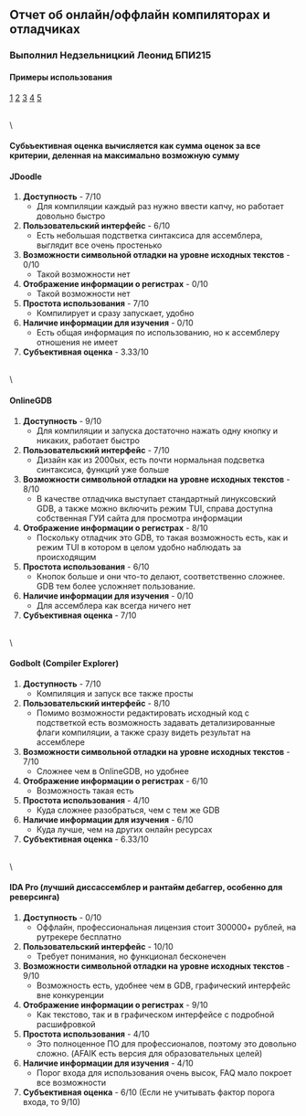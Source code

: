 ## Отчет об онлайн/оффлайн компиляторах и отладчиках
### Выполнил Недзельницкий Леонид БПИ215

#### Примеры использования
[1](https://i.imgur.com/J68pVfT.png)
[2](https://i.imgur.com/2n0d6vt.png)
[3](https://i.imgur.com/R16G7gB.png)
[4](https://i.imgur.com/jXwz5M8.png)
[5](https://i.imgur.com/ZZYC4t0.png)


\
\
#### Субьъективная оценка вычисляется как сумма оценок за все критерии, деленная на максимально возможную сумму

#### JDoodle
1. **Доступность** - 7/10
    * Для компиляции каждый раз нужно ввести капчу, но работает довольно быстро
2. **Пользовательский интерфейс** - 6/10
    * Есть небольшая подстветка синтаксиса для ассемблера, выглядит все очень простенько
3. **Возможности символьной отладки на уровне исходных текстов** - 0/10
    * Такой возможности нет
4. **Отображение информации о регистрах** - 0/10
    * Такой возможности нет
5. **Простота использования** - 7/10
    * Компилирует и сразу запускает, удобно
6. **Наличие информации для изучения** - 0/10
    * Есть общая информация по использованию, но к ассемблеру отношения не имеет
7. **Субъективная оценка** - 3.33/10

\
\

#### OnlineGDB
1. **Доступность** - 9/10
    * Для компиляции и запуска достаточно нажать одну кнопку и никаких, работает быстро
2. **Пользовательский интерфейс** - 7/10
    * Дизайн как из 2000ых, есть почти нормальная подсветка синтаксиса, функций уже больше
3. **Возможности символьной отладки на уровне исходных текстов** - 8/10
    * В качестве отладчика выступает стандартный линуксовский GDB, а также можно включить режим TUI, справа доступна собственная ГУИ сайта для просмотра информации
4. **Отображение информации о регистрах** - 8/10
    * Поскольку отладчик это GDB, то такая возможность есть, как и режим TUI в котором в целом удобно наблюдать за происходящим
5. **Простота использования** - 6/10
    * Кнопок больше и они что-то делают, соответственно сложнее. GDB тем более усложняет пользование.
6. **Наличие информации для изучения** - 0/10
    * Для ассемблера как всегда ничего нет
7. **Субъективная оценка** - 7/10

\
\

#### Godbolt (Compiler Explorer)
1. **Доступность** - 7/10
    * Компиляция и запуск все также просты
2. **Пользовательский интерфейс** - 8/10
    * Помимо возможности редактировать исходный код с подстветкой есть возможность задавать детализированные флаги компиляции, а также сразу видеть результат на ассемблере
3. **Возможности символьной отладки на уровне исходных текстов** - 7/10
    * Сложнее чем в OnlineGDB, но удобнее
4. **Отображение информации о регистрах** - 6/10
    * Возможность такая есть
5. **Простота использования** - 4/10
    * Куда сложнее разобраться, чем с тем же GDB
6. **Наличие информации для изучения** - 6/10
    * Куда лучше, чем на других онлайн ресурсах
7. **Субъективная оценка** - 6.33/10

\
\

#### IDA Pro (лучший диссассемблер и рантайм дебаггер, особенно для реверсинга)
1. **Доступность** - 0/10
    * Оффлайн, профессиональная лицензия стоит 300000+ рублей, на рутрекере бесплатно
2. **Пользовательский интерфейс** - 10/10
    * Требует понимания, но функционал бесконечен
3. **Возможности символьной отладки на уровне исходных текстов** - 9/10
    * Возможность есть, удобнее чем в GDB, графический интерфейс вне конкуренции
4. **Отображение информации о регистрах** - 9/10
    * Как текстово, так и в графическом интерфейсе с подробной расшифровкой
5. **Простота использования** - 4/10
    * Это полноценное ПО для профессионалов, поэтому это довольно сложно. (AFAIK есть версия для образовательных целей)
6. **Наличие информации для изучения** - 4/10
    * Порог входа для использования очень высок, FAQ мало покроет все возможности
7. **Субъективная оценка** - 6/10 (Если не учитывать фактор порога входа, то 9/10)